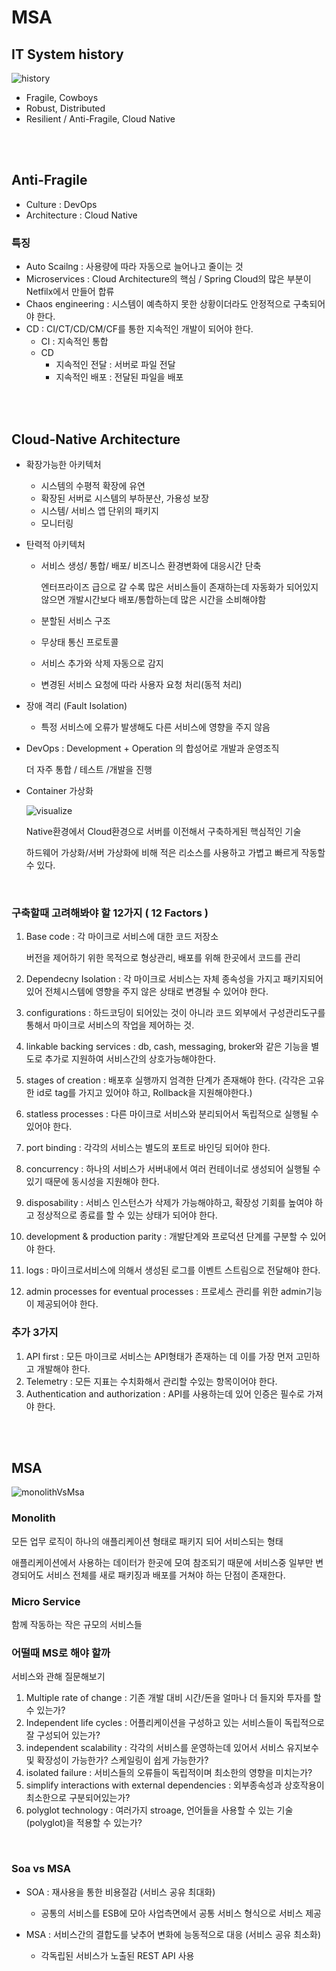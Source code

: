 # MSA

## IT System history
![history](/devops/image/history.PNG)

- Fragile, Cowboys
- Robust, Distributed
- Resilient / Anti-Fragile, Cloud Native

<br><br>

## Anti-Fragile

- Culture : DevOps
- Architecture : Cloud Native

### 특징

- Auto Scailng : 사용량에 따라 자동으로 늘어나고 줄이는 것
- Microservices : Cloud Architecture의 핵심 / Spring Cloud의 많은 부분이 Netfilx에서 만들어 합류
- Chaos engineering : 시스템이 예측하지 못한 상황이더라도 안정적으로 구축되어야 한다.
- CD : CI/CT/CD/CM/CF를 통한 지속적인 개발이 되어야 한다.
  - CI : 지속적인 통합
  - CD
    - 지속적인 전달 : 서버로 파일 전달
    - 지속적인 배포 : 전달된 파일을 배포

<br><br>

## Cloud-Native Architecture

- 확장가능한 아키텍처

  - 시스템의 수평적 확장에 유연
  - 확장된 서버로 시스템의 부하분산, 가용성 보장
  - 시스템/ 서비스 앱 단위의 패키지
  - 모니터링

- 탄력적 아키텍처

  - 서비스 생성/ 통합/ 배포/ 비즈니스 환경변화에 대응시간 단축

    엔터프라이즈 급으로 갈 수록 많은 서비스들이 존재하는데 자동화가 되어있지 않으면 개발시간보다 배포/통합하는데 많은 시간을 소비해야함

  - 분할된 서비스 구조
  - 무상태 통신 프로토콜
  - 서비스 추가와 삭제 자동으로 감지
  - 변경된 서비스 요청에 따라 사용자 요청 처리(동적 처리)

- 장애 격리 (Fault Isolation)

  - 특정 서비스에 오류가 발생해도 다른 서비스에 영향을 주지 않음

- DevOps : Development + Operation 의 합성어로 개발과 운영조직

  더 자주 통합 / 테스트 /개발을 진행

- Container 가상화

  ![visualize](/devops/image/visualize.PNG)

  Native환경에서 Cloud환경으로 서버를 이전해서 구축하게된 핵심적인 기술

  하드웨어 가상화/서버 가상화에 비해 적은 리소스를 사용하고 가볍고 빠르게 작동할 수 있다.

<br>

### 구축할때 고려해봐야 할 12가지 ( 12 Factors )

1. Base code : 각 마이크로 서비스에 대한 코드 저장소

   버전을 제어하기 위한 목적으로 형상관리, 배포를 위해 한곳에서 코드를 관리

1. Dependecny Isolation : 각 마이크로 서비스는 자체 종속성을 가지고 패키지되어 있어 전체시스템에 영향을 주지 않은 상태로 변경될 수 있어야 한다.
1. configurations : 하드코딩이 되어있는 것이 아니라 코드 외부에서 구성관리도구를 통해서 마이크로 서비스의 작업을 제어하는 것.
1. linkable backing services : db, cash, messaging, broker와 같은 기능을 별도로 추가로 지원하여 서비스간의 상호가능해야한다.
1. stages of creation : 배포후 실행까지 엄격한 단계가 존재해야 한다. (각각은 고유한 id로 tag를 가지고 있어야 하고, Rollback을 지원해야한다.)
1. statless processes : 다른 마이크로 서비스와 분리되어서 독립적으로 실행될 수 있어야 한다.
1. port binding : 각각의 서비스는 별도의 포트로 바인딩 되어야 한다.
1. concurrency : 하나의 서비스가 서버내에서 여러 컨테이너로 생성되어 실행될 수 있기 때문에 동시성을 지원해야 한다.
1. disposability : 서비스 인스턴스가 삭제가 가능해야하고, 확장성 기회를 높여야 하고 정상적으로 종료를 할 수 있는 상태가 되어야 한다.
1. development & production parity : 개발단계와 프로덕션 단계를 구분할 수 있어야 한다.
1. logs : 마이크로서비스에 의해서 생성된 로그를 이벤트 스트림으로 전달해야 한다.
1. admin processes for eventual processes : 프로세스 관리를 위한 admin기능이 제공되어야 한다.

### 추가 3가지

1. API first : 모든 마이크로 서비스는 API형태가 존재하는 데 이를 가장 먼저 고민하고 개발해야 한다.
1. Telemetry : 모든 지표는 수치화해서 관리할 수있는 항목이어야 한다.
1. Authentication and authorization : API를 사용하는데 있어 인증은 필수로 가져야 한다.

<br><br>

## MSA

![monolithVsMsa](/devops/image/monolithVsMsa.PNG)

### Monolith

모든 업무 로직이 하나의 애플리케이션 형태로 패키지 되어 서비스되는 형태

애플리케이션에서 사용하는 데이터가 한곳에 모여 참조되기 때문에 서비스중 일부만 변경되어도 서비스 전체를 새로 패키징과 배포를 거쳐야 하는 단점이 존재한다.

### Micro Service

함께 작동하는 작은 규모의 서비스들

### 어떨때 MS로 해야 할까

서비스와 관해 질문해보기

1. Multiple rate of change : 기존 개발 대비 시간/돈을 얼마나 더 들지와 투자를 할 수 있는가?
1. Independent life cycles : 어플리케이션을 구성하고 있는 서비스들이 독립적으로 잘 구성되어 있는가?
1. independent scalability : 각각의 서비스를 운영하는데 있어서 서비스 유지보수및 확장성이 가능한가? 스케일링이 쉽게 가능한가?
1. isolated failure : 서비스들의 오류들이 독립적이며 최소한의 영향을 미치는가?
1. simplify interactions with external dependencies : 외부종속성과 상호작용이 최소한으로 구분되어있는가?
1. polyglot technology : 여러가지 stroage, 언어들을 사용할 수 있는 기술 (polyglot)을 적용할 수 있는가?

<br>

### Soa vs MSA

- SOA : 재사용을 통한 비용절감 (서비스 공유 최대화)

  - 공통의 서비스를 ESB에 모아 사업측면에서 공통 서비스 형식으로 서비스 제공

- MSA : 서비스간의 결합도를 낮추어 변화에 능동적으로 대응 (서비스 공유 최소화)
  - 각독립된 서비스가 노출된 REST API 사용
